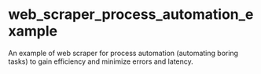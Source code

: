 # web_scraper_process_automation_example
An example of web scraper for process automation (automating boring tasks) to gain efficiency and minimize errors and latency.